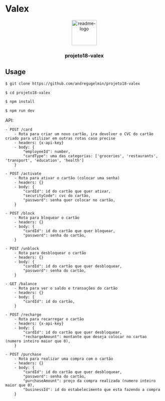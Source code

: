 # Valex

<p align="center">
  <a href="https://github.com/andregugelmin/projeto18-valex">
    <img src="https://notion-emojis.s3-us-west-2.amazonaws.com/prod/svg-twitter/1f355.svg" alt="readme-logo" width="80" height="80">
  </a>

  <h3 align="center">
    projeto18-valex
  </h3>
</p>

## Usage

```bash
$ git clone https://github.com/andregugelmin/projeto18-valex

$ cd projeto18-valex

$ npm install

$ npm run dev
```

API:

```
- POST /card
    - Rota para criar um novo cartão, ira devolver o CVC do cartão criado para utilizar em outras rotas caso precise
    - headers: {x-api-key}
    - body: {
        "employeeId": number,
        "cardType": uma das categorias: ['groceries', 'restaurants', 'transport', 'education', 'health']
    } 
    
- POST /activate
    - Rota para ativar o cartão (colocar uma senha)
    - headers: {}
    - body: {
        "cardId": id do cartão que quer ativar,
        "securityCode": cvc do cartão,
        "password": senha quer colocar no cartão,
    }
    
- POST /block
    - Rota para bloquear o cartão
    - headers: {}
    - body: {
        "cardId": id do cartão que quer bloquear,
        "password": senha do cartão,
    }
    
- POST /unblock
    - Rota para desbloquear o cartão
    - headers: {}
    - body: {
        "cardId": id do cartão que quer desbloquear,
        "password": senha do cartão,
    }
    
- GET /balance
    - Rota para ver o saldo e transações do cartão
    - headers: {}
    - body: {
        "cardId": id do cartão,
    }

- POST /recharge
    - Rota para recarregar o cartão
    - headers: {x-api-key}
    - body: {
        "cardId": id do cartão que quer desbloquear,
        "rechargeAmount": montante que deseja colocar no cartao (numero inteiro maior que 0),
    }
    
- POST /purchase
    - Rota para realizar uma compra com o cartão
    - headers: {}
    - body: {
        "cardId": id do cartão que quer desbloquear,
        "password": senha do cartão,
        "purchaseAmount": preço da compra realizada (numero inteiro maior que 0),
        "businessId": id do estabelecimento que esta fazendo a compra
    }
    
```

